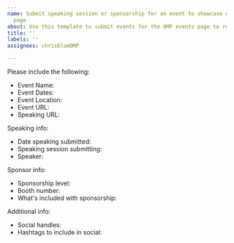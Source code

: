 ```yaml
---
name: Submit speaking session or sponsorship for an event to showcase on the OMP Events
  page
about: Use this template to submit events for the OMP events page to recieve promotion
title: ''
labels: ''
assignees: chrisblumOMP

---
```


Please include the following:
* Event Name:
* Event Dates:
* Event Location:
* Event URL:
* Speaking URL:

Speaking info:
* Date speaking submitted:
* Speaking session submitting:
* Speaker:

Sponsor info:
* Sponsorship level:
* Booth number: 
* What's included with sponsorship:

Additional info:
* Social handles:
* Hashtags to include in social:

